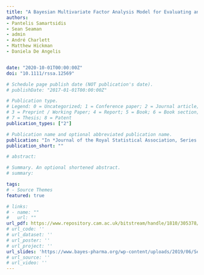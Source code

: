 ```yaml
---
title: "A Bayesian Multivariate Factor Analysis Model for Evaluating an Intervention by Using Observational Time Series Data on Multiple Outcomes"
authors:
- Pantelis Samartsidis
- Sean Seaman
- admin
- André Charlett
- Matthew Hickman
- Daniela De Angelis


date: "2020-10-01T00:00:00Z"
doi: "10.1111/rssa.12569"

# Schedule page publish date (NOT publication's date).
# publishDate: "2017-01-01T00:00:00Z"

# Publication type.
# Legend: 0 = Uncategorized; 1 = Conference paper; 2 = Journal article;
# 3 = Preprint / Working Paper; 4 = Report; 5 = Book; 6 = Book section;
# 7 = Thesis; 8 = Patent
publication_types: ["2"]

# Publication name and optional abbreviated publication name.
publication: "In *Journal of the Royal Statistical Association, Series A*"
publication_short: ""

# abstract: 

# Summary. An optional shortened abstract.
# summary: 

tags:
# - Source Themes
featured: true

# links:
# - name: ""
#   url: ""
url_pdf: https://www.repository.cam.ac.uk/bitstream/handle/1810/305378/rssa.12569.pdf?sequence=3&isAllowed=y
# url_code: ''
# url_dataset: ''
# url_poster: ''
# url_project: ''
url_slides: 'https://www.bayes-pharma.org/wp-content/uploads/2019/06/Session-1-3-Pantelis-Samartsidi.pdf'
# url_source: ''
# url_video: ''
---
```






